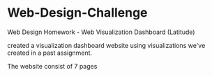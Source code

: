 # Web-Design-Challenge
Web Design Homework - Web Visualization Dashboard (Latitude)

created a visualization dashboard website using visualizations we've created in a past assignment.

The website consist of 7 pages
